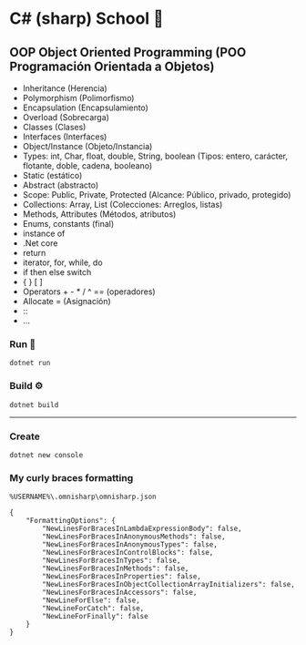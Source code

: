 # C# (sharp) School 🎒

## OOP Object Oriented Programming (POO Programación Orientada a Objetos)
- Inheritance (Herencia)
- Polymorphism (Polimorfismo)
- Encapsulation (Encapsulamiento)
- Overload (Sobrecarga)
- Classes (Clases)
- Interfaces (Interfaces)
- Object/Instance (Objeto/Instancia)
- Types: int, Char, float, double, String, boolean (Tipos: entero, carácter, flotante, doble, cadena, booleano)
- Static (estático)
- Abstract (abstracto)
- Scope: Public, Private, Protected (Alcance: Público, privado, protegido)
- Collections: Array, List (Colecciones: Arreglos, listas)
- Methods, Attributes (Métodos, atributos)
- Enums, constants (final)
- instance of
- .Net core
- return
- iterator, for, while, do
- if then else switch
- { } [ ]
- Operators + - * / ^ == (operadores)
- Allocate = (Asignación)
- ::
- ...

### Run 🚀
```
dotnet run
```

### Build ⚙️
```
dotnet build
```

<hr>

### Create
```
dotnet new console
```

### My curly braces formatting
`%USERNAME%\.omnisharp\omnisharp.json`
```
{
    "FormattingOptions": {
        "NewLinesForBracesInLambdaExpressionBody": false,
        "NewLinesForBracesInAnonymousMethods": false,
        "NewLinesForBracesInAnonymousTypes": false,
        "NewLinesForBracesInControlBlocks": false,
        "NewLinesForBracesInTypes": false,
        "NewLinesForBracesInMethods": false,
        "NewLinesForBracesInProperties": false,
        "NewLinesForBracesInObjectCollectionArrayInitializers": false,
        "NewLinesForBracesInAccessors": false,
        "NewLineForElse": false,
        "NewLineForCatch": false,
        "NewLineForFinally": false
    }
}
```
